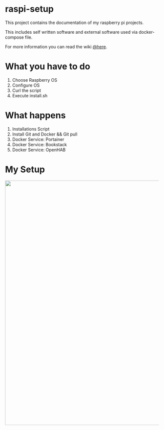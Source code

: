 # raspi-setup 
This project contains the documentation of my raspberry pi projects.

This includes self written software and external software used via docker-compose file.

For more information you can read the wiki [@here](https://gitlab.com/movative/raspi-setup/-/wikis/home).

# What you have to do
1. Choose Raspberry OS
1. Configure OS
1. Curl the script
1. Execute install.sh

# What happens
1. Installations Script
1. Install Git and Docker && Git pull
1. Docker Service: Portainer
1. Docker Service: Bookstack
1. Docker Service: OpenHAB

# My Setup

<img src="https://gitlab.com/movative/raspi-setup/-/raw/master/docs/raspberry_pi_c3g0.png" height="800" />
